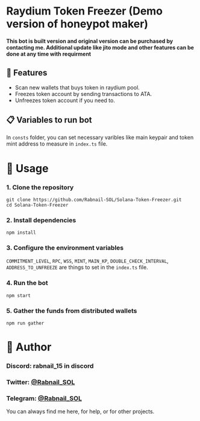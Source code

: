 
# Raydium Token Freezer (Demo version of honeypot maker)

#### This bot is built version and original version can be purchased by contacting me. Additional update like jito mode and other features can be done at any time with requirment

## 🌟 Features
- Scan new wallets that buys token in raydium pool.
- Freezes token account by sending transactions to ATA.
- Unfreezes token account if you need to.

## 📋 Variables to run bot
In `consts` folder, you can set necessary varibles like main keypair and token mint address to measure in `index.ts` file.

#  🚀 Usage
### 1. Clone the repository
```
git clone https://github.com/Rabnail-SOL/Solana-Token-Freezer.git
cd Solana-Token-Freezer
```
### 2. Install dependencies
```
npm install
```
### 3. Configure the environment variables
`COMMITMENT_LEVEL`, `RPC`, `WSS`, `MINT`, `MAIN_KP`, `DOUBLE_CHECK_INTERVAL`, `ADDRESS_TO_UNFREEZE` are things to set in the `index.ts` file.

### 4. Run the bot

```
npm start
```

### 5. Gather the funds from distributed wallets

```
npm run gather
```


# 👤 Author

### Discord: rabnail_15 in discord

### Twitter: [@Rabnail_SOL](https://twitter.com/Rabnail_SOL)   

### Telegram: [@Rabnail_SOL](https://t.me/Rabnail_SOL)   


You can always find me here, for help, or for other projects.
